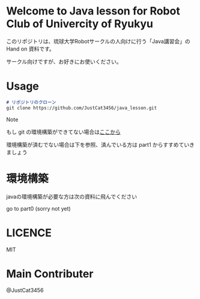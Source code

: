 # Welcome to Java lesson for Robot Club of Univercity of Ryukyu

このリポジトリは、琉球大学Robotサークルの人向けに行う「Java講習会」の Hand on 資料です。

サークル向けですが、お好きにお使いください。

# Usage

```md
# リポジトリのクローン
git clone https://github.com/JustCat3456/java_lesson.git
```

>[!NOTE]
>もし git の環境構築ができてない場合は[ここから](https://docs.google.com/presentation/d/1xSWBKu-rPGJ7vYiRrm72UvACdNRMTLPCBWk9dQlg7CY/edit#slide=id.g2f11d25bc9b_0_9)

環境構築が済むでない場合は下を参照、済んでいる方は part1 からすすめていきましょう

# 環境構築
javaの環境構築が必要な方は次の資料に飛んでください

go to part0 (sorry not yet)

# LICENCE

MIT

# Main Contributer

@JustCat3456